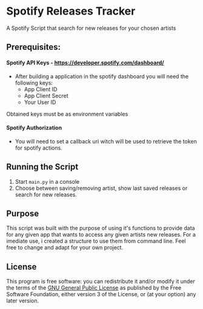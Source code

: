 # Spotify Releases Tracker
A Spotify Script that search for new releases for your chosen artists

## Prerequisites:

#### Spotify API Keys - https://developer.spotify.com/dashboard/

* After building a application in the spotify dashboard you will need the following keys:
  - App Client ID
  - App Client Secret
  - Your User ID

Obtained keys must be as environment variables

#### Spotify Authorization

* You will need to set a callback uri witch will be used to retrieve the token for spotify actions.

## Running the Script

1. Start ```main.py``` in a console
2. Choose between saving/removing artist, show last saved releases or search for new releases.

## Purpose

This script was built with the purpose of using it's functions to provide data for any given app that wants to access any given artists new releases. For a imediate use, i created a structure to use them from command line. Feel free to change and adapt for your own project.


## License

This program is free software: you can redistribute it and/or modify
it under the terms of the [GNU General Public License](LICENSE.txt) as published by
the Free Software Foundation, either version 3 of the License, or
(at your option) any later version.
